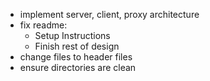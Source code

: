 - implement server, client, proxy architecture
- fix readme:
	* Setup Instructions
	* Finish rest of design
- change files to header files
- ensure directories are clean

